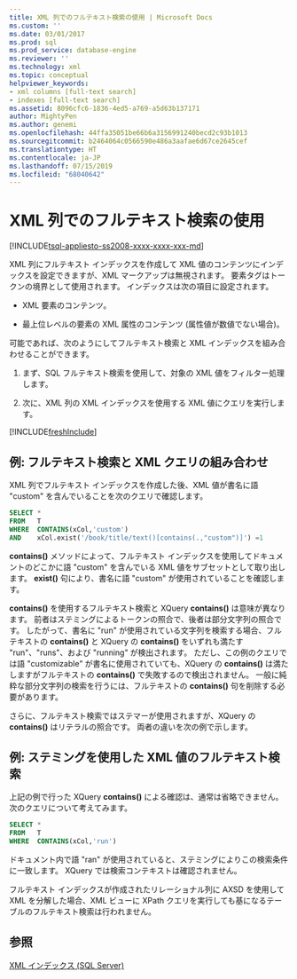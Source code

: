 ```yaml
---
title: XML 列でのフルテキスト検索の使用 | Microsoft Docs
ms.custom: ''
ms.date: 03/01/2017
ms.prod: sql
ms.prod_service: database-engine
ms.reviewer: ''
ms.technology: xml
ms.topic: conceptual
helpviewer_keywords:
- xml columns [full-text search]
- indexes [full-text search]
ms.assetid: 8096cfc6-1836-4ed5-a769-a5d63b137171
author: MightyPen
ms.author: genemi
ms.openlocfilehash: 44ffa35051be66b6a3156991240becd2c93b1013
ms.sourcegitcommit: b2464064c0566590e486a3aafae6d67ce2645cef
ms.translationtype: HT
ms.contentlocale: ja-JP
ms.lasthandoff: 07/15/2019
ms.locfileid: "68040642"
---
```

# <a name="use-full-text-search-with-xml-columns"></a>XML 列でのフルテキスト検索の使用

[!INCLUDE[tsql-appliesto-ss2008-xxxx-xxxx-xxx-md](../../includes/tsql-appliesto-ss2008-xxxx-xxxx-xxx-md.md)]

  XML 列にフルテキスト インデックスを作成して XML 値のコンテンツにインデックスを設定できますが、XML マークアップは無視されます。 要素タグはトークンの境界として使用されます。 インデックスは次の項目に設定されます。  
  
-   XML 要素のコンテンツ。  
  
-   最上位レベルの要素の XML 属性のコンテンツ (属性値が数値でない場合)。  
  
 可能であれば、次のようにしてフルテキスト検索と XML インデックスを組み合わせることができます。  
  
1.  まず、SQL フルテキスト検索を使用して、対象の XML 値をフィルター処理します。  
  
2.  次に、XML 列の XML インデックスを使用する XML 値にクエリを実行します。  

[!INCLUDE[freshInclude](../../includes/paragraph-content/fresh-note-steps-feedback.md)]

## <a name="example-combining-full-text-search-with-xml-querying"></a>例: フルテキスト検索と XML クエリの組み合わせ  
 XML 列でフルテキスト インデックスを作成した後、XML 値が書名に語 "custom" を含んでいることを次のクエリで確認します。  
  
```sql
SELECT *   
FROM   T   
WHERE  CONTAINS(xCol,'custom')   
AND    xCol.exist('/book/title/text()[contains(.,"custom")]') =1  
```  
  
 **contains()** メソッドによって、フルテキスト インデックスを使用してドキュメントのどこかに語 "custom" を含んでいる XML 値をサブセットとして取り出します。 **exist()** 句により、書名に語 "custom" が使用されていることを確認します。  
  
 **contains()** を使用するフルテキスト検索と XQuery **contains()** は意味が異なります。 前者はステミングによるトークンの照合で、後者は部分文字列の照合です。 したがって、書名に "run" が使用されている文字列を検索する場合、フルテキストの **contains()** と XQuery の **contains()** をいずれも満たす "run"、"runs"、および "running" が検出されます。 ただし、この例のクエリでは語 "customizable" が書名に使用されていても、XQuery の **contains()** は満たしますがフルテキストの **contains()** で失敗するので検出されません。 一般に純粋な部分文字列の検索を行うには、フルテキストの **contains()** 句を削除する必要があります。  
  
 さらに、フルテキスト検索ではステマーが使用されますが、XQuery の **contains()** はリテラルの照合です。 両者の違いを次の例で示します。  
  
## <a name="example-full-text-search-on-xml-values-using-stemming"></a>例: ステミングを使用した XML 値のフルテキスト検索  
 上記の例で行った XQuery **contains()** による確認は、通常は省略できません。 次のクエリについて考えてみます。  
  
```sql
SELECT *   
FROM   T   
WHERE  CONTAINS(xCol,'run')   
```  
  
 ドキュメント内で語 "ran" が使用されていると、ステミングによりこの検索条件に一致します。 XQuery では検索コンテキストは確認されません。  
  
 フルテキスト インデックスが作成されたリレーショナル列に AXSD を使用して XML を分解した場合、XML ビューに XPath クエリを実行しても基になるテーブルのフルテキスト検索は行われません。  
  
## <a name="see-also"></a>参照  
 [XML インデックス &#40;SQL Server&#41;](../../relational-databases/xml/xml-indexes-sql-server.md)  
  
  
